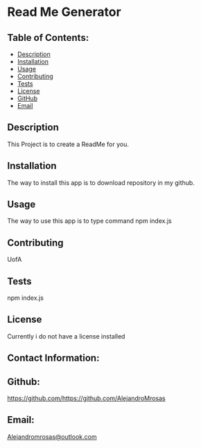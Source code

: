 # Read Me Generator

## Table of Contents:
* [Description](#Description)
* [Installation](#Installation)
* [Usage](#Usage)
* [Contributing](#Contributing)
* [Tests](#Tests)
* [License](#License)
* [GitHub](#GitHub)
* [Email](#Email)

## Description 
This Project is to create a ReadMe for you.

## Installation 
The way to install this app is to download repository in my github.

## Usage 
The way to use this app is to type command npm index.js

## Contributing
UofA

## Tests 
npm index.js

## License 
Currently i do not have a license installed

## Contact Information:

## Github:
https://github.com/https://github.com/AlejandroMrosas
## Email:
Alejandromrosas@outlook.com

